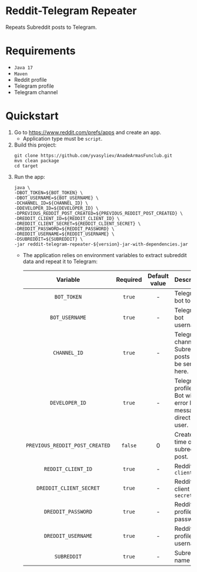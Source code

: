 # Reddit-Telegram Repeater

Repeats Subreddit posts to Telegram.

# Requirements

- `Java 17`
- `Maven`
- Reddit profile
- Telegram profile
- Telegram channel

# Quickstart

1. Go to https://www.reddit.com/prefs/apps and create an app.
    * Application type must be `script`.
2. Build this project:
    ```shell
    git clone https://github.com/yvasyliev/AnadeArmasFunclub.git
    mvn clean package
    cd target
    ```
3. Run the app:
   ```shell
   java \
   -DBOT_TOKEN=${BOT_TOKEN} \
   -DBOT_USERNAME=${BOT_USERNAME} \
   -DCHANNEL_ID=${CHANNEL_ID} \
   -DDEVELOPER_ID=${DEVELOPER_ID} \
   -DPREVIOUS_REDDIT_POST_CREATED=${PREVIOUS_REDDIT_POST_CREATED} \
   -DREDDIT_CLIENT_ID=${REDDIT_CLIENT_ID} \
   -DREDDIT_CLIENT_SECRET=${REDDIT_CLIENT_SECRET} \
   -DREDDIT_PASSWORD=${REDDIT_PASSWORD} \
   -DREDDIT_USERNAME=${REDDIT_USERNAME} \
   -DSUBREDDIT=${SUBREDDIT} \
   -jar reddit-telegram-repeater-${version}-jar-with-dependencies.jar
   ```
    * The application relies on environment variables to extract subreddit data and repeat it to Telegram:

      |            Variable            | Required | Default value | Description                                                         | Example                                          |
      |:------------------------------:|:--------:|:-------------:|:--------------------------------------------------------------------|:-------------------------------------------------|
      |          `BOT_TOKEN`           |  `true`  |       -       | Telegram bot token                                                  | `4336854599:BBFqVLRq9ixVdxORFWQgaSywzCfRo5-tBus` |
      |         `BOT_USERNAME`         |  `true`  |       -       | Telegram bot username                                               | `SubredditResenderBot`                           |
      |          `CHANNEL_ID`          |  `true`  |       -       | Telegram channel ID. Subreddit posts will be sent here.             | `-1001572613876`                                 |
      |         `DEVELOPER_ID`         |  `true`  |       -       | Telegram profile ID. Bot will error logs messages directly to user. | `280538130`                                      |
      | `PREVIOUS_REDDIT_POST_CREATED` | `false`  |       0       | Created time of last subreddit post.                                | `1679385633`                                     |
      |       `REDDIT_CLIENT_ID`       |  `true`  |       -       | Reddit `client_id`                                                  | `pW134F0XNuueG4W78x9uGA`                         |
      |    `DREDDIT_CLIENT_SECRET`     |  `true`  |       -       | Reddit client `secret`                                              | `fsdT6VkTgf1WMfSW6Pd5t4DRvfVueB`                 |
      |       `DREDDIT_PASSWORD`       |  `true`  |       -       | Reddit profile password                                             | `ETD1fqx%cfk6odj#boj`                            |
      |       `DREDDIT_USERNAME`       |  `true`  |       -       | Reddit profile username                                             | `RedditProfileUsername000`                       |
      |          `SUBREDDIT`           |  `true`  |       -       | Subreddit name                                                      | `SubredditName`                                  |
